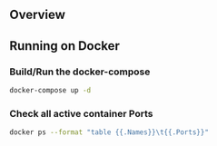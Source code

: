 ## Overview

## Running on Docker

### Build/Run the docker-compose

```bash
docker-compose up -d
```

### Check all active container Ports

```bash
docker ps --format "table {{.Names}}\t{{.Ports}}"
```

